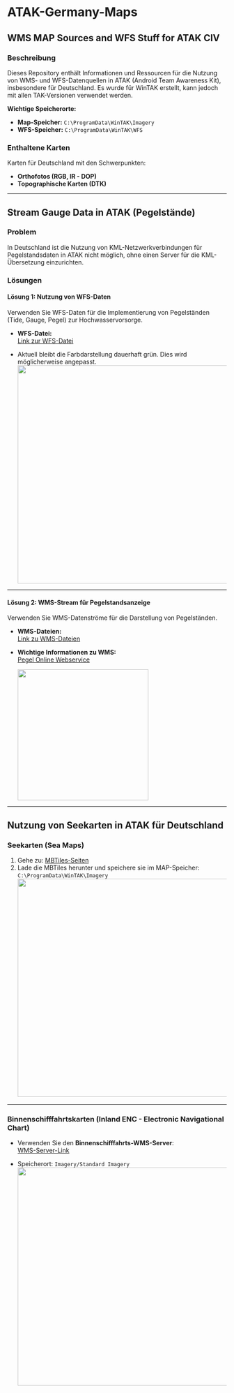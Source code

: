 # ATAK-Germany-Maps

## WMS MAP Sources and WFS Stuff for ATAK CIV

### Beschreibung
Dieses Repository enthält Informationen und Ressourcen für die Nutzung von WMS- und WFS-Datenquellen in ATAK (Android Team Awareness Kit), insbesondere für Deutschland. Es wurde für WinTAK erstellt, kann jedoch mit allen TAK-Versionen verwendet werden.

**Wichtige Speicherorte:**
- **Map-Speicher:** `C:\ProgramData\WinTAK\Imagery`
- **WFS-Speicher:** `C:\ProgramData\WinTAK\WFS`

### Enthaltene Karten
Karten für Deutschland mit den Schwerpunkten:
- **Orthofotos (RGB, IR - DOP)**
- **Topographische Karten (DTK)**

---

## Stream Gauge Data in ATAK (Pegelstände)

### Problem
In Deutschland ist die Nutzung von KML-Netzwerkverbindungen für Pegelstandsdaten in ATAK nicht möglich, ohne einen Server für die KML-Übersetzung einzurichten.

### Lösungen

#### **Lösung 1: Nutzung von WFS-Daten**
Verwenden Sie WFS-Daten für die Implementierung von Pegelständen (Tide, Gauge, Pegel) zur Hochwasservorsorge.

- **WFS-Datei:**  
  [Link zur WFS-Datei](https://github.com/MaxtheMaker414/ATAK-Germany-Maps/tree/5be3a87fbc5da0a22208de4e5c35935df1276f86/WFS)

- Aktuell bleibt die Farbdarstellung dauerhaft grün. Dies wird möglicherweise angepasst.  
  <img src="https://github.com/user-attachments/assets/7dc2e5af-279a-4be2-8560-fecbec52c6f1" width="500" />

---

#### **Lösung 2: WMS-Stream für Pegelstandsanzeige**
Verwenden Sie WMS-Datenströme für die Darstellung von Pegelständen.

- **WMS-Dateien:**  
  [Link zu WMS-Dateien](ATAK-Germany-Maps/Imagery/Wasserstand)

- **Wichtige Informationen zu WMS:**  
  [Pegel Online Webservice](https://www.pegelonline.wsv.de/webservice/wmsAktuell)

  <img src="https://github.com/user-attachments/assets/6c025487-1f0c-4215-b6ab-f4ccc4d47dce" width="300" />

---

## Nutzung von Seekarten in ATAK für Deutschland

### **Seekarten (Sea Maps)**  
1. Gehe zu: [MBTiles-Seiten](https://wiki.openstreetmap.org/wiki/MBTiles)  
2. Lade die MBTiles herunter und speichere sie im MAP-Speicher:  
   `C:\ProgramData\WinTAK\Imagery`  
   <img src="https://github.com/user-attachments/assets/76f33f33-1797-476a-8fe9-9a11334b2118" width="500" />

---

### **Binnenschifffahrtskarten (Inland ENC - Electronic Navigational Chart)**  
- Verwenden Sie den **Binnenschifffahrts-WMS-Server**:  
  [WMS-Server-Link](https://www.govdata.de/suche/daten/wmts-iencs-der-wsv-tilecache-des-adv-wmts-grid-itzbund)

- Speicherort: `Imagery/Standard Imagery`  
  <img src="https://github.com/user-attachments/assets/aba872d4-a31c-4c8f-bb32-4a66b80ca6b5" width="500" />
